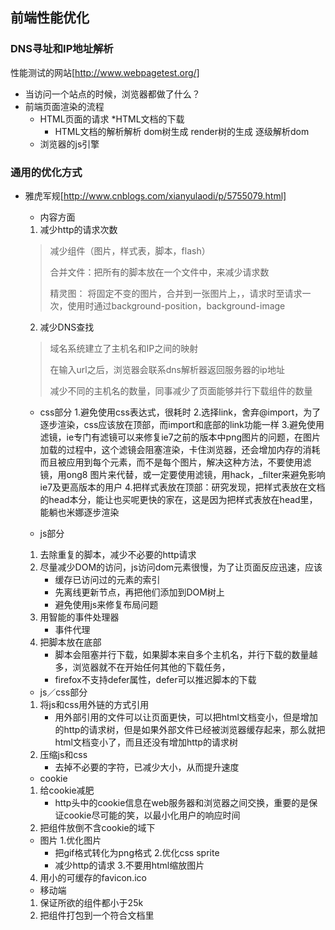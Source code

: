 ## 前端性能优化
>

### DNS寻址和IP地址解析
性能测试的网站[http://www.webpagetest.org/]
+ 当访问一个站点的时候，浏览器都做了什么？
+ 前端页面渲染的流程
	- HTML页面的请求
		*HTML文档的下载
		* HTML文档的解析解析 dom树生成 render树的生成 逐级解析dom
	- 浏览器的js引擎


### 通用的优化方式
+ 雅虎军规[http://www.cnblogs.com/xianyulaodi/p/5755079.html]
	- 内容方面
	1. 减少http的请求次数
	> 减少组件（图片，样式表，脚本，flash）
	>
	> 合并文件：把所有的脚本放在一个文件中，来减少请求数
	>
	> 精灵图： 将固定不变的图片，合并到一张图片上，，请求时至请求一次，使用时通过background-position，background-image

	2. 减少DNS查找
	> 域名系统建立了主机名和IP之间的映射
	> 
	> 在输入url之后，浏览器会联系dns解析器返回服务器的ip地址
	> 
	> 减少不同的主机名的数量，同事减少了页面能够并行下载组件的数量

	- css部分
	1.避免使用css表达式，很耗时
	2.选择link，舍弃@import，为了逐步渲染，css应该放在顶部，而import和底部的link功能一样
	3.避免使用滤镜，ie专门有滤镜可以来修复ie7之前的版本中png图片的问题，在图片加载的过程中，这个滤镜会阻塞渲染，卡住浏览器，还会增加内存的消耗而且被应用到每个元素，而不是每个图片，解决这种方法，不要使用滤镜，用ong8 图片来代替，或一定要使用滤镜，用hack，_filter来避免影响ie7及更高版本的用户
	4.把样式表放在顶部：研究发现，把样式表放在文档的head本分，能让也买呢更快的家在，这是因为把样式表放在head里，能躺也米娜逐步渲染

	- js部分
	1. 去除重复的脚本，减少不必要的http请求
	2. 尽量减少DOM的访问，js访问dom元素很慢，为了让页面反应迅速，应该
		* 缓存已访问过的元素的索引
		* 先离线更新节点，再把他们添加到DOM树上
		* 避免使用js来修复布局问题
	3. 用智能的事件处理器
		* 事件代理
	4. 把脚本放在底部
		* 脚本会阻塞并行下载，如果脚本来自多个主机名，并行下载的数量越多，浏览器就不在开始任何其他的下载任务，
		* firefox不支持defer属性，defer可以推迟脚本的下载
	- js／css部分
	1. 将js和css用外链的方式引用
		* 用外部引用的文件可以让页面更快，可以把html文档变小，但是增加的http的请求树，但是如果外部文件已经被浏览器缓存起来，那么就把html文档变小了，而且还没有增加http的请求树
	2. 压缩js和css
		* 去掉不必要的字符，已减少大小，从而提升速度
	- cookie
	1. 给cookie减肥
		* http头中的cookie信息在web服务器和浏览器之间交换，重要的是保证cookie尽可能的笑，以最小化用户的响应时间
	2. 把组件放倒不含cookie的域下
	- 图片
	1.优化图片
		* 把gif格式转化为png格式
	2.优化css sprite
		* 减少http的请求
	3.不要用html缩放图片
	4. 用小的可缓存的favicon.ico

	- 移动端
	1. 保证所欲的组件都小于25k
	2. 把组件打包到一个符合文档里










